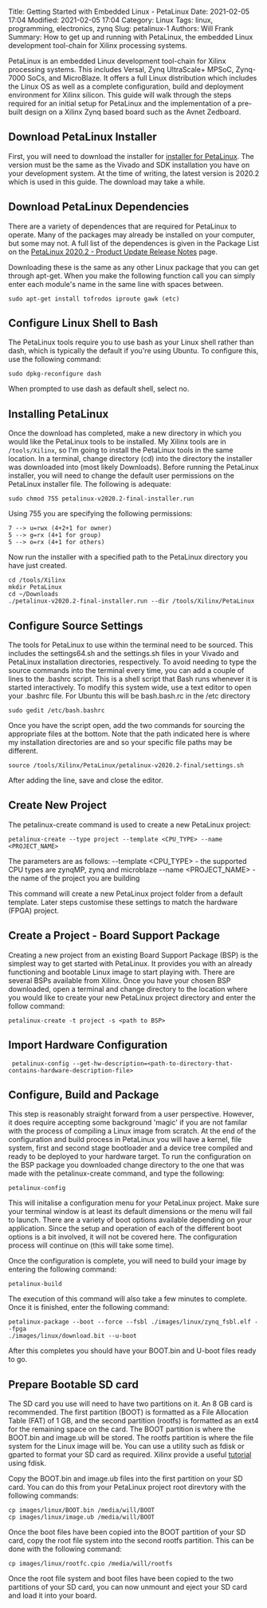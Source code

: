 Title: Getting Started with Embedded Linux - PetaLinux
Date: 2021-02-05 17:04
Modified: 2021-02-05 17:04
Category: Linux
Tags: linux, programming, electronics, zynq
Slug: petalinux-1
Authors: Will Frank
Summary: How to get up and running with PetaLinux, the embedded Linux development tool-chain for Xilinx processing systems.

PetaLinux is an embedded Linux development tool-chain for Xilinx processing systems. 
This includes Versal, Zynq UltraScale+ MPSoC, Zynq-7000 SoCs, and MicroBlaze.
It offers a full Linux distribution which includes the Linux OS as well as a
complete configuration, build and deployment environment for Xilinx silicon. 
This guide will walk through the steps required for an initial setup for 
PetaLinux and the implementation of a pre-built design on a Xilinx Zynq based 
board such as the Avnet Zedboard.

## Download PetaLinux Installer

First, you will need to download the installer for [installer for PetaLinux](https://www.xilinx.com/support/download/index.html/content/xilinx/en/downloadNav/embedded-design-tools.html). 
The version must be the same as the Vivado and SDK installation you have on your 
development system. At the time of writing, the latest version is 2020.2 which
is used in this guide. The download may take a while. 

## Download PetaLinux Dependencies
There are a variety of dependences that are required for PetaLinux to operate.
Many of the packages may already be installed on your computer, but some may not.
A full list of the dependences is given in the Package List on the [PetaLinux 2020.2 - Product Update Release Notes](https://www.xilinx.com/support/answers/75775.html) page.

Downloading these is the same as any other Linux package that you can get through
apt-get. When you make the following function call you 
can simply enter each module's name in the same line with spaces between.
```shell
sudo apt-get install tofrodos iproute gawk (etc)
```

## Configure Linux Shell to Bash
The PetaLinux tools require you to use bash as your Linux shell rather than
dash, which is typically the default if you're using Ubuntu. To configure this, 
use the following command:
```shell
sudo dpkg-reconfigure dash
```
When prompted to use dash as default shell, select no.

## Installing PetaLinux

Once the download has completed, make a new directory in which you would like the
PetaLinux tools to be installed. My Xilinx tools are in `/tools/Xilinx`, so I'm
going to install the PetaLinux tools in the same location. In a terminal, 
change directory (cd) into the directory the installer was downloaded into 
(most likely Downloads). Before running the PetaLinux installer, you will need 
to change the default user permissions on the PetaLinux installer file. The
following is adequate:

```shell
sudo chmod 755 petalinux-v2020.2-final-installer.run
```

Using 755 you are specifying the following permissions:

    7 --> u=rwx (4+2+1 for owner)
    5 --> g=rx (4+1 for group)
    5 --> o=rx (4+1 for others)

Now run the installer with a specified path to the PetaLinux directory you have
just created.

```shell
cd /tools/Xilinx
mkdir PetaLinux
cd ~/Downloads
./petalinux-v2020.2-final-installer.run --dir /tools/Xilinx/PetaLinux
```

## Configure Source Settings

The tools for PetaLinux to use within the terminal need to be sourced. This 
includes the settings64.sh and the settings.sh files in your Vivado and
PetaLinux installation directories, respectively. To avoid needing to type the 
source commands into the terminal every time, you can add a couple of lines to
the .bashrc script. This is a shell script that Bash runs whenever it is started
interactively. To modify this system wide, use a text editor to open your
.bashrc file. For Ubuntu this will be bash.bash.rc in the /etc directory
```shell
sudo gedit /etc/bash.bashrc
```
Once you have the script open, add the two commands for sourcing the appropriate
files at the bottom. Note that the path indicated here is where my installation
directories are and so your specific file paths may be different.
```shell
source /tools/Xilinx/PetaLinux/petalinux-v2020.2-final/settings.sh
```
After adding the line, save and close the editor.

## Create New Project
The petalinux-create command is used to create a new PetaLinux project:
```shell
petalinux-create --type project --template <CPU_TYPE> --name <PROJECT_NAME>
```
The parameters are as follows:
--template <CPU_TYPE> - the supported CPU types are zynqMP, zynq and microblaze
--name <PROJECT_NAME> - the name of the project you are building

This command will create a new PetaLinux project folder from a default template.
Later steps customise these settings to match the hardware (FPGA) project.

## Create a Project - Board Support Package
Creating a new project from an existing Board Support Package (BSP) is the
simplest way to get started with PetaLinux. It provides you with an already
functioning and bootable Linux image to start playing with. There are several
BSPs available from Xilinx. Once you have your chosen BSP downloaded, open a 
terminal and change directory to the location where you would like to create
your new PetaLinux project directory and enter the follow command:
```shell
petalinux-create -t project -s <path to BSP>
```

## Import Hardware Configuration

```shell
 petalinux-config --get-hw-description=<path-to-directory-that-contains-hardware-description-file>
```

## Configure, Build and Package
This step is reasonably straight forward from a user perspective. However, it
does require accepting some background 'magic' if you are not familar with the
process of compiling a Linux image from scratch. At the end of the configuration
and build process in PetaLinux you will have a kernel, file system, first and
second stage bootloader and a device tree compiled and ready to be deployed to
your hardware target. To run the configuration on the BSP package you downloaded
change directory to the one that was made with the petalinux-create command, and
type the following:
```shell
petalinux-config
```
This will initalise a configuration menu for your PetaLinux project. Make sure 
your terminal window is at least its default dimensions or the menu will fail to
launch. There are a variety of boot options available depending on your
application. Since the setup and operation of each of the different boot options
is a bit involved, it will not be covered here.
The configuration process will continue on (this will take some time).

Once the configuration is complete, you will need to build your image by
entering the following command:
```shell
petalinux-build
```
The execution of this command will also take a few minutes to complete. Once it
is finished, enter the following command:
```shell
petalinux-package --boot --force --fsbl ./images/linux/zynq_fsbl.elf --fpga 
./images/linux/download.bit --u-boot
```
After this completes you should have your BOOT.bin and U-boot files ready to go.
## Prepare Bootable SD card 
The SD card you use will need to have two partitions on it. An 8 GB card is
recommended. The first partition (BOOT) is formatted as a File Allocation Table 
(FAT) of 1 GB, and the second partition (rootfs) is formatted as an ext4 for the
remaining space on the card. The BOOT partition is where the BOOT.bin and
image.ub will be stored. The rootfs partition is where the file system for the
Linux image will be. You can use a utility such as fdisk or gparted to format 
your SD card as required. Xilinx provide a useful [tutorial](https://xilinx-wiki.atlassian.net/wiki/spaces/A/pages/18842385/How+to+format+SD+card+for+SD+boot)
using fdisk.

Copy the BOOT.bin and image.ub files into the first partition on your SD card.
You can do this from your PetaLinux project root direvtory with the following
commands:
```shell
cp images/linux/BOOT.bin /media/will/BOOT
cp images/linux/image.ub /media/will/BOOT
```
Once the boot files have been copied into the BOOT partition of your SD card,
copy the root file system into the second rootfs partition. This can be done
with the following command:
```shell
cp images/linux/rootfc.cpio /media/will/rootfs
```
Once the root file system and boot files have been copied to the two partitions
of your SD card, you can now unmount and eject your SD card and load it into 
your board.